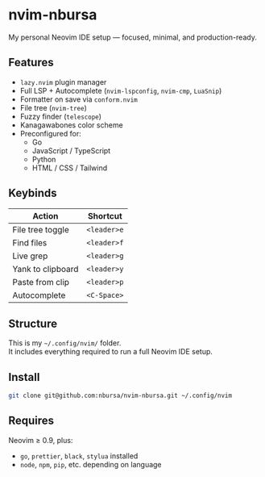 # nvim-nbursa

My personal Neovim IDE setup — focused, minimal, and production-ready.

## Features

- `lazy.nvim` plugin manager
- Full LSP + Autocomplete (`nvim-lspconfig`, `nvim-cmp`, `LuaSnip`)
- Formatter on save via `conform.nvim`
- File tree (`nvim-tree`)
- Fuzzy finder (`telescope`)
- Kanagawabones color scheme
- Preconfigured for:
  - Go
  - JavaScript / TypeScript
  - Python
  - HTML / CSS / Tailwind

## Keybinds

| Action            | Shortcut       |
|-------------------|----------------|
| File tree toggle  | `<leader>e`    |
| Find files        | `<leader>f`    |
| Live grep         | `<leader>g`    |
| Yank to clipboard | `<leader>y`    |
| Paste from clip   | `<leader>p`    |
| Autocomplete      | `<C-Space>`    |

## Structure

This is my `~/.config/nvim/` folder.  
It includes everything required to run a full Neovim IDE setup.

## Install

```bash
git clone git@github.com:nbursa/nvim-nbursa.git ~/.config/nvim
```

## Requires

Neovim ≥ 0.9, plus:

- `go`, `prettier`, `black`, `stylua` installed
- `node`, `npm`, `pip`, etc. depending on language

